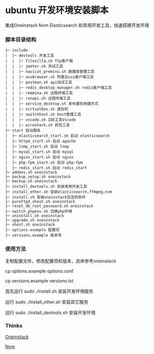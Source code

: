 # ubuntu 开发环境安装脚本

集成Oneinstack Nvm Elasticsearch 和常用开发工具，快速搭建开发环境



### 脚本目录结构

```
├─ include
|  |─ devtools 开发工具
|  |  |─ filezilla.sh ftp客户端
|  |  |─ jmeter.sh 测试工具
|  |  |─ navicat_preminu.sh 数据库管理工具
|  |  |─ ossbrowser.sh 阿里云oss客户端工具
|  |  |─ postman.sh api测试工具
|  |  |─ redis_desktop_manager.sh redis客户端工具
|  |  |─ remmina.sh 远程终端工具
|  |  |─ runapi.sh 远程终端工具
|  |  |─ service_desktop.sh 发布服务快捷方式
|  |  |─ virtualbox.sh 虚拟机
|  |  |─ switchhost.sh host管理工具
|  |  |─ vscode.sh IDE工具Vscode
|  |  |─ wireshark.sh 抓包工具
├─ start 启动服务
│  ├─ elasticsearch_start.sh 启动 elasticsearch
│  ├─ httpd_start.sh 启动 apache
│  ├─ lnmp_start.sh 启动 lnmp
│  ├─ mysql_start.sh 启动 mysql
│  ├─ nginx_start.sh 启动 nginx
│  ├─ php-fpm_start.sh 启动 php-fpm
│  ├─ redis_start.sh 启动 redis_start
├─ addons.sh oneinstack 
├─ backup_setup.sh oneinstack
├─ backup.sh oneinstack
├─ install_devtools.sh 安装常用开发工具
├─ install_other.sh 安装elasticsearch,ffmpeg,nvm
├─ install.sh 安装oneinstack包含的软件
├─ pureftpd_vhost.sh oneinstack
├─ reset_db_root_password.sh oneinstack
├─ switch_phpenv.sh 切换php环境
├─ uninstall.sh oneinstack
├─ upgrade.sh oneinstack
├─ vhost.sh oneinstack
├─ options.example 配置项
├─ versions.example 版本号

```

### 使用方法

复制配置文件，修改配置项和版本，具体参考oneinstack

cp options.example options.conf

cp versions.example versions.txt

首先运行 sudo ./install.sh 安装开发环境服务

运行 sudo ./install_other.sh 安装其它服务

运行 sudo ./install_devtools.sh 安装开发环境

### Thinks

[Oneinstack](https://github.com/oneinstack/oneinstack)

[Nvm](https://github.com/nvm-sh/nvm)

